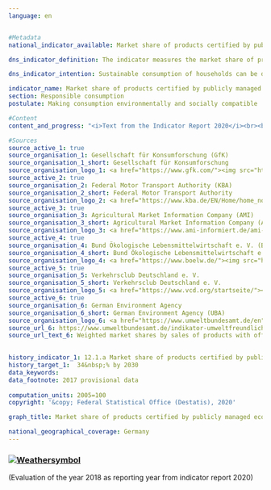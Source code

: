 ```yaml
---
language: en    


#Metadata    
national_indicator_available: Market share of products certified by publicly managed eco-labelling schemes    

dns_indicator_definition: The indicator measures the market share of products with voluntary or mandatory eco-labels, whose awarding procedures are stipulated by governmental bodies.    

dns_indicator_intention: Sustainable consumption of households can be direct or indirect. On the one hand, their purchasing decision influences their own environmental balance, as energy-efficient vehicles or insulated homes require less energy and lead to lower emissions of greenhouse gases. On the other hand, the consumers can purchase products that have been produced in a particularly responsible way. The aim of the Federal Government is therefore to increase the market share of products certified by publicly managed eco-labelling schemes to 34&nbsp;% by 2030.    

indicator_name: Market share of products certified by publicly managed eco-labelling schemes    
section: Responsible consumption    
postulate: Making consumption environmentally and socially compatible    

#Content    
content_and_progress: "<i>Text from the Indicator Report 2020</i><br><br>The indicator comprises the market shares of products eco-labelled with one of the following: “EU ecolabel”, “EU organic logo”, the “Blue Angel” or the respective highest class of the “EU energy label”. The EU energy label primarily addresses energy consumption and greenhouse gas emissions, while the other three product labels also take into account other environmental pollution such as pesticide use and harmful wastewater. The indicator is designed to monitor whether environmentally friendly product variants are replacing conventional product variants in the market. In this case, only a selection of product groups is examined for reasons that include the limited availability of data regarding sales of products bearing sustainability labels. In addition, the inclusion of certain product groups would lead to duplicate counting as they bear multiple sustainability labels simultaneously.<br><br><br><br>For the indicator, household appliances such as refrigerators, washing machines, televisions and vacuum cleaners are examined. Illuminants, organic foods, tissue paper, washing and cleaning agents and cars are also assessed. Since the markets for the individual product groups are of different sizes, the market shares are weighted with the sales volume of the respective overall market. This is to prevent any distortion of the indicator by high market shares in small niche markets. Furthermore, this enables the expenditure on environmentally friendly products to be related to the total expenditure by households.<br><br><br><br>It is not possible to weight the market shares of the respective product groups according to their environmental relevance because the environmental labels address different categories (energy consumption, greenhouse gas emissions, material demand) that cannot be balanced against one another. Therefore, it is not possible to present an all-encompassing evaluation across multiple environmental categories in form of an environmental footprint of the product groups. As the indicator covers only products that are newly introduced on the market in relation to the overall market, rebound effects are not considered. Furthermore, it describes the market share based on sales. Due to the price differences between products with and without the relevant ecolabels, it does not allow conclusions to be drawn regarding their numbers. In addition, any change in the value of the indicator may be attributable to pricing changes for a product group.<br><br><br><br>Data supplied by the Gesellschaft für Konsumforschung, the Federal Motor Transport Authority, Agricultural Market Information Company (AMI), Bund Ökologische Lebensmittelwirtschaft e.V., Verkehrsclub Deutschland e.V. and the German Environment Agency serve as source for calculating the indicator. The latter agency calculates the indicator values annually from the reference year of 2012 onwards.<br><br><br><br>Between 2012 and 2016, the market share of products certified by publicly managed eco-labelling schemes increased from 3.6&nbsp;% to 8.6&nbsp;%. This is equivalent to overall sales of 25.7 billion euros in 2016.<br><br><br><br>The definition of the energy consumption classes of passenger cars is updated by the EU in line with the current technical state at regular intervals. Devices such as refrigerators, ovens or tumble dryers must also meet minimum legal requirements for new products. In general, this can contribute to the wider distribution of energy-saving products, but can also bias the indicator indirectly, through adjustments to the allocation criteria."    

#Sources    
source_active_1: true
source_organisation_1: Gesellschaft für Konsumforschung (GfK)
source_organisation_1_short: Gesellschaft für Konsumforschung
source_organisation_logo_1: <a href="https://www.gfk.com/"><img src="https://g205sdgs.github.io/sdg-indicators/public/logosEn/gfk.png" alt=" Gesellschaft für Konsumforschung" title="Click here to visit the homepage of the organization" /></a>
source_active_2: true
source_organisation_2: Federal Motor Transport Authority (KBA)
source_organisation_2_short: Federal Motor Transport Authority
source_organisation_logo_2: <a href="https://www.kba.de/EN/Home/home_node.html"><img src="https://g205sdgs.github.io/sdg-indicators/public/logosEn/kba.png" alt=" Federal Motor Transport Authority" title="Click here to visit the homepage of the organization" /></a>
source_active_3: true
source_organisation_3: Agricultural Market Information Company (AMI)
source_organisation_3_short: Agricultural Market Information Company (AMI)
source_organisation_logo_3: <a href="https://www.ami-informiert.de/ami-english/ami-about-us/about-us"><img src="https://g205sdgs.github.io/sdg-indicators/public/logosEn/ami.png" alt=" Agricultural Market Information Company (AMI)" title="Click here to visit the homepage of the organization" /></a>
source_active_4: true
source_organisation_4: Bund Ökologische Lebensmittelwirtschaft e. V. (BÖLW)
source_organisation_4_short: Bund Ökologische Lebensmittelwirtschaft e. V.
source_organisation_logo_4: <a href="https://www.boelw.de/"><img src="https://g205sdgs.github.io/sdg-indicators/public/logosEn/bolw.png" alt=" Bund Ökologische Lebensmittelwirtschaft e. V." title="Click here to visit the homepage of the organization" /></a>
source_active_5: true
source_organisation_5: Verkehrsclub Deutschland e. V.
source_organisation_5_short: Verkehrsclub Deutschland e. V.
source_organisation_logo_5: <a href="https://www.vcd.org/startseite/"><img src="https://g205sdgs.github.io/sdg-indicators/public/logosEn/vcd.png" alt=" Verkehrsclub Deutschland e. V." title="Click here to visit the homepage of the organization" /></a>
source_active_6: true
source_organisation_6: German Environment Agency
source_organisation_6_short: German Environment Agency (UBA)
source_organisation_logo_6: <a href="https://www.umweltbundesamt.de/en"><img src="https://g205sdgs.github.io/sdg-indicators/public/logosEn/uba.png" alt=" German Environment Agency (UBA)" title="Click here to visit the homepage of the organization" /></a>
source_url_6: https://www.umweltbundesamt.de/indikator-umweltfreundlicher-konsum                        
source_url_text_6: Weighted market shares by sales of products with official eco-labels                        
    

history_indicator_1: 12.1.a Market share of products certified by publicly managed eco-labelling schemes                    
history_target_1:  34&nbsp;% by 2030    
data_keywords:    
data_footnote: 2017 provisional data    
    
computation_units: 2005=100    
copyright: '&copy; Federal Statistical Office (Destatis), 2020'    

graph_title: Market share of products certified by publicly managed eco-labelling schemes    

national_geographical_coverage: Germany    
---    
```

<div>
  <div class="my-header">
    <h3>
      <a href="https://sustainabledevelopment-deutschland.github.io/en/status/"><img src="https://g205sdgs.github.io/sdg-indicators/public/Wettersymbole/Wolke.png" title="The indicator is moving in the right direction but if the trend continues, the target value will be missed by more than 20&nbsp;% in the target year" alt="Weathersymbol" />
      </a>
    </h3>
  </div>
  <div class="my-header-note">
    <span> (Evaluation of the year 2018 as reporting year from indicator report 2020)</span>
  </div>
</div>